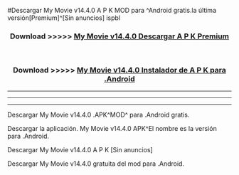 #Descargar My Movie v14.4.0 A P K MOD para ^Android gratis.la última versión[Premium]^[Sin anuncios] ispbl



<div align="center">
<h3>Download >>>>> <a href="https://es-web.web.app/?es= My Movie v14.4.0">My Movie v14.4.0 Descargar A P K Premium</a></h3><br>

<h3>Download >>>>> <a href="https://es-web.web.app/?es= My Movie v14.4.0">My Movie v14.4.0 Instalador de A P K para .Android</a></h3>
</div>


----------------------------------------------------------

----------------------------------------------------------

----------------------------------------------------------

Descargar My Movie v14.4.0 .APK^MOD^ para .Android gratis.

Descargar la aplicación. My Movie v14.4.0 APK^El nombre es la versión para .Android.

Descargar My Movie v14.4.0 A P K [Sin anuncios]

Descargar My Movie v14.4.0 gratuita del mod para .Android.